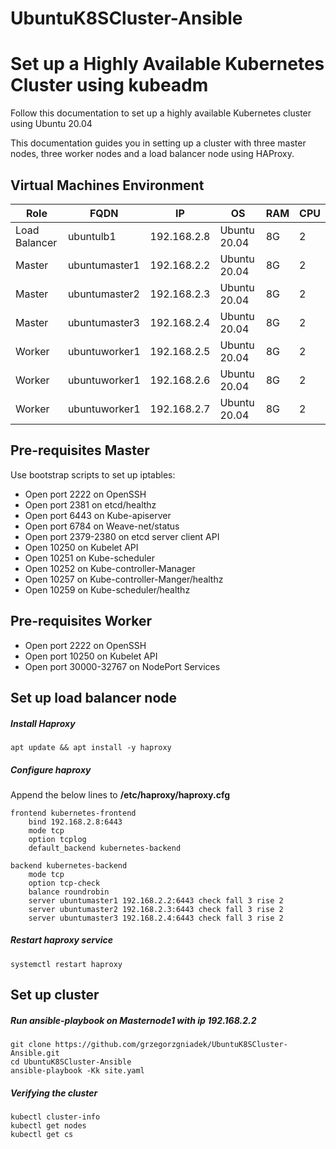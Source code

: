 # UbuntuK8SCluster-Ansible

# Set up a Highly Available Kubernetes Cluster using kubeadm
Follow this documentation to set up a highly available Kubernetes cluster using Ubuntu 20.04

This documentation guides you in setting up a cluster with three master nodes, three worker nodes and a load balancer node using HAProxy.

## Virtual Machines Environment
|Role|FQDN|IP|OS|RAM|CPU|
|----|----|----|----|----|----|
|Load Balancer|ubuntulb1|192.168.2.8|Ubuntu 20.04 |8G|2|
|Master|ubuntumaster1|192.168.2.2|Ubuntu 20.04|8G|2|
|Master|ubuntumaster2|192.168.2.3|Ubuntu 20.04|8G|2|
|Master|ubuntumaster3|192.168.2.4|Ubuntu 20.04|8G|2|
|Worker|ubuntuworker1|192.168.2.5|Ubuntu 20.04|8G|2|
|Worker|ubuntuworker1|192.168.2.6|Ubuntu 20.04|8G|2|
|Worker|ubuntuworker1|192.168.2.7|Ubuntu 20.04|8G|2|

## Pre-requisites Master
Use bootstrap scripts to set up iptables:
- Open port 2222 on OpenSSH
- Open port 2381 on etcd/healthz
- Open port 6443 on Kube-apiserver
- Open port 6784 on Weave-net/status
- Open port 2379-2380 on etcd server client API
- Open 10250 on Kubelet API
- Open 10251 on Kube-scheduler
- Open 10252 on Kube-controller-Manager
- Open 10257 on Kube-controller-Manger/healthz
- Open 10259 on Kube-scheduler/healthz

## Pre-requisites Worker
- Open port 2222 on OpenSSH
- Open port 10250 on Kubelet API
- Open port 30000-32767 on NodePort Services


## Set up load balancer node
##### Install Haproxy
```
apt update && apt install -y haproxy
```
##### Configure haproxy
Append the below lines to **/etc/haproxy/haproxy.cfg**
```
frontend kubernetes-frontend
    bind 192.168.2.8:6443
    mode tcp
    option tcplog
    default_backend kubernetes-backend

backend kubernetes-backend
    mode tcp
    option tcp-check
    balance roundrobin
    server ubuntumaster1 192.168.2.2:6443 check fall 3 rise 2
    server ubuntumaster2 192.168.2.3:6443 check fall 3 rise 2
    server ubuntumaster3 192.168.2.4:6443 check fall 3 rise 2
```
##### Restart haproxy service
```
systemctl restart haproxy
```

## Set up cluster
##### Run ansible-playbook on Masternode1 with ip 192.168.2.2
```
git clone https://github.com/grzegorzgniadek/UbuntuK8SCluster-Ansible.git
cd UbuntuK8SCluster-Ansible
ansible-playbook -Kk site.yaml
```

##### Verifying the cluster
```
kubectl cluster-info
kubectl get nodes
kubectl get cs
```
